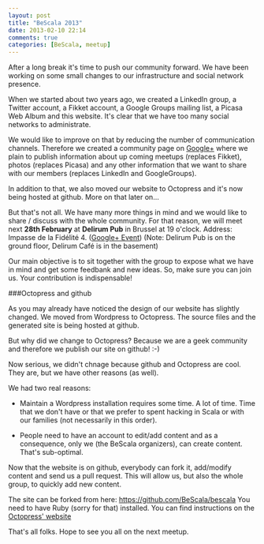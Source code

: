 ```yaml
---
layout: post
title: "BeScala 2013"
date: 2013-02-10 22:14
comments: true
categories: [BeScala, meetup]
---
```


After a long break it's time to push our community forward. We have been working on some small changes to our infrastructure and social network presence.

When we started about two years ago, we created a LinkedIn group, a Twitter account, a Fikket account, a Google Groups mailing list, a Picasa Web Album and this website. It's clear that we have too many social networks to administrate. 

We would like to improve on that by reducing the number of communication channels. Therefore we created a community page on [Google+](https://plus.google.com/communities/107648187573764165681) where we plain to publish information about up coming meetups (replaces Fikket), photos (replaces Picasa) and any other information that we want to share with our members (replaces LinkedIn and GoogleGroups).

In addition to that, we also moved our website to Octopress and it's now being hosted at github. More on that later on...


But that's not all. We have many more things in mind and we would like to share / discuss with the whole community. For that reason, we will meet next **28th February** at **Delirum Pub** in Brussel at 19 o'clock. 
Address: Impasse de la Fidélité 4.  ([Google+ Event](https://plus.google.com/events/c3f8hmcrjk7rl2bjv2rh0okvlm4?authkey=CLKBkcup9ameaQ))
(Note: Delirum Pub is on the ground floor, Delirum Café is in the basement)  


Our main objective is to sit together with the group to expose what we have in mind and get some feedbank and new ideas. So, make sure you can join us. Your contribution is indispensable! 


<!-- more -->


###Octopress and github

As you may already have noticed the design of our website has slightly changed. We moved from Wordpress to Octopress. The source files and the generated site is being hosted at github. 

But why did we change to Octopress? Because we are a geek community and therefore we publish our site on github! :-) 

Now serious, we didn't chnage because github and Octopress are cool.  They are, but we have other reasons (as well). 

We had two real reasons: 

 * Maintain a Wordpress installation requires some time. A lot of time. Time that we don't have or that we prefer to spent hacking in Scala or with our families (not necessarily in this order). 

 * People need to have an account to edit/add content and as a consequence, only we (the BeScala organizers), can create content. That's sub-optimal.

Now that the website is on github, everybody can fork it, add/modify content and send us a pull request. This will allow us, but also the whole group, to quickly add new content.

The site can be forked from here: https://github.com/BeScala/bescala
You need to have Ruby (sorry for that) installed. You can find instructions on the [Octopress' website](http://octopress.org/docs/)


That's all folks. Hope to see you all on the next meetup.

